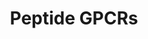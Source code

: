 ---
annotations:
- type: Pathway Ontology
  value: G protein mediated signaling pathway
authors:
- MaintBot
- Fehrhart
description: ''
last-edited: 2016-08-01
organisms:
- Danio rerio
redirect_from:
- /index.php/Pathway:WP1338
- /instance/WP1338
schema-jsonld:
- '@context': https://schema.org/
  '@id': https://wikipathways.github.io/pathways/WP1338.html
  '@type': Dataset
  creator:
    '@type': Organization
    name: WikiPathways
  description: ''
  keywords:
  - lhcgr
  - ednrb1
  - ATP8A1
  - LOC796724
  - FPR1
  - nmbrl
  - mc3r
  - mc4r
  - OXTR
  - NPY6R
  - npy1r
  - CCR10
  - AVPR1B
  - c5ar1
  - Oxytocin
  - LOC797181
  - TACR3
  - AVPR2
  - NPY5R
  - CXCR4
  - CX3CR1
  - GHSR
  - c3ar1
  - NPY2R
  - LOC569038
  - ccr7
  - FPRL1
  - LOC560609
  - BRS3
  - AGTR1
  - bdkrb1
  - zgc:113016
  - mc1r
  - LOC567289
  - LOC100001306
  - FPRL2
  - oprl
  - cxcr3.1
  - CCR8
  - FY
  - OPRD1
  - mc5ra
  - CCR1
  - LOC100004831
  - fshr
  - CCR3
  - oprm1
  - CXCR6
  - GALR3
  - NTSR2
  - GNRHR
  - CH211-1N9.11
  - oprk1
  - LOC566989
  - CCR2
  - LOC557645
  - ednra
  - LOC568254
  - CCR6
  - cxcr3.2
  - TACR1
  - TAC4
  - CCR5
  - LOC100004938
  - CCKBR
  - npy4r
  - TRHR
  - CH211-150O20.3
  - mc2r
  - AVPR1A
  - LOC100005361
  - CCR-9
  - zgc:85682
  - LOC566521
  license: CC0
  name: Peptide GPCRs
seo: CreativeWork
title: Peptide GPCRs
wpid: WP1338
---
